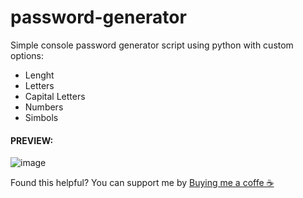# password-generator
Simple console password generator script using python with custom options:
- Lenght
- Letters
- Capital Letters
- Numbers
- Simbols
#### PREVIEW:
![image](https://github.com/C0MPL3Xscs/password-generator/assets/82287232/33fc5428-bc69-4a46-83e1-a2c433c45d15)

Found this helpful? You can support me by [Buying me a coffe ☕ ](https://www.buymeacoffee.com/samukasamp)
